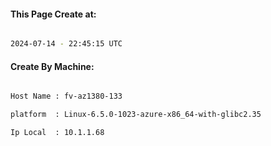 
   
#### This Page Create at:

```bash

2024-07-14 - 22:45:15 UTC

```

#### Create By Machine:

```bash

Host Name : fv-az1380-133

platform  : Linux-6.5.0-1023-azure-x86_64-with-glibc2.35

Ip Local  : 10.1.1.68

```

